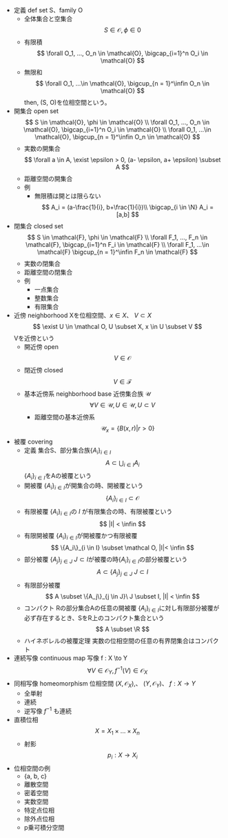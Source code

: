 - 定義 def
    set S、family O
    - 全体集合と空集合
        $$
        S \in \mathcal{O}, \phi \in \mathcal{0}
        $$
    - 有限積
        $$
        \forall O_1, ..., O_n \in \mathcal{O}, \bigcap_{i=1}^n O_i \in \mathcal{O} 
        $$
    - 無限和
        $$
        \forall O_1, ...\in \mathcal{O},
        \bigcup_{n = 1}^\infin O_n \in \mathcal{O}
        $$
    then, (S, O)を位相空間という。
- 開集合 open set
    $$
    S \in \mathcal{O}, \phi \in \mathcal{O} \\
    \forall O_1, ..., O_n \in \mathcal{O}, \bigcap_{i=1}^n O_i \in \mathcal{O} \\ 
    \forall O_1, ...\in \mathcal{O},
    \bigcup_{n = 1}^\infin O_n \in \mathcal{O} 
    $$
    - 実数の開集合
        $$
        \forall a \in A, \exist \epsilon > 0, (a- \epsilon, a+ \epsilon) \subset A
        $$
    - 距離空間の開集合
    - 例
        - 無限積は開とは限らない
            $$
            A_i = (a-\frac{1}{i}, b+\frac{1}{i})\\
            \bigcap_{i \in \N} A_i = [a,b]
            $$
- 閉集合 closed set
    $$
    S \in \mathcal{F}, \phi \in \mathcal{F} \\
    \forall F_1, ..., F_n \in \mathcal{F}, \bigcap_{i=1}^n F_i \in \mathcal{F} \\
     \forall F_1, ...\in \mathcal{F}
    \bigcup_{n = 1}^\infin F_n \in \mathcal{F}
    $$
    - 実数の閉集合
    - 距離空間の閉集合
    - 例
        - 一点集合
        - 整数集合
        - 有限集合
- 近傍 neighborhood
    Xを位相空間、$x \in X$、 $V \subset X$
    $$
    \exist U \in \mathcal O, U \subset X, x \in U \subset V
    $$
    Vを近傍という
    - 開近傍 open
        $$
        V \in \mathcal O
        $$
    - 閉近傍 closed
        $$
        V \in \mathcal F
        $$
    - 基本近傍系 neighborhood base
        近傍集合族 $\mathcal U$
        $$
        \forall V \in \mathcal U, U \in \mathcal U, U \subset V
        $$
        - 距離空間の基本近傍系
            $$
            \mathcal U_x = \{B(x, r)|r > 0\}
            $$
- 被覆 covering
    - 定義
        集合S、部分集合族$\{A_i\}_{i \in I}$
        $$
        A \subset \bigcup_{i \in I} A_i
        $$
        $\{A_i\}_{i \in I}$をAの被覆という
    - 開被覆
        $\{A_i\}_{i \in I}$が開集合の時、開被覆という
        $$
        \{A_i\}_{i \in I} \subset \mathcal O
        $$
    - 有限被覆
        $\{A_i\}_{i \in I}$の $I$ が有限集合の時、有限被覆という
        $$
        |I| < \infin
        $$
    - 有限開被覆
        $\{A_i\}_{i \in I}$が開被覆かつ有限被覆
        $$
        \{A_i\}_{i \in I} \subset \mathcal O, |I|< \infin
        $$
    - 部分被覆
        $\{A_j\}_{j \in J}\ J \subset I$が被覆の時$\{A_i\}_{i \in I}$の部分被覆という
        $$
        A \subset \{A_j\}_{j \in J}\ J \subset I
        $$
    - 有限部分被覆
        $$
        A \subset \{A_j\}_{j \in J}\ J \subset I, |I| < \infin
        $$
    - コンパクト
        Rの部分集合Aの任意の開被覆 $\{A_i\}_{i \in I}$に対し有限部分被覆が必ず存在するとき、SをR上のコンパクト集合という
        $$
        A \subset \R
        $$
    - ハイネボレルの被覆定理
        実数の位相空間の任意の有界閉集合はコンパクト
- 連続写像 continuous map
    写像 f : X \to Y
    $$
    \forall V \in \mathcal O_Y, f^{-1} (V) \in \mathcal O_X
    $$
- 同相写像 homeomorphism
    位相空間 $(X, \mathcal O_X)$,、 $(Y, \mathcal O_Y)$、 $f:X \to Y$
    - 全単射
    - 連続
    - 逆写像 $f^{-1}$ も連続
- 直積位相
    $$
    X = X_1 \times ... \times X_n
    $$
    - 射影
        $$
        p_i : X \rightarrow X_i
        $$
- 位相空間の例
    - {a, b, c}
    - 離散空間
    - 密着空間
    - 実数空間
    - 特定点位相
    - 除外点位相
    - p乗可積分空間